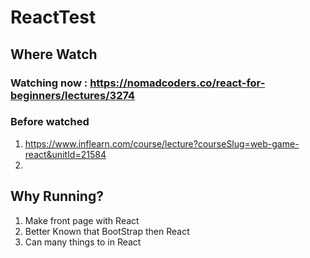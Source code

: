 # ReactTest

## Where Watch
### Watching now : https://nomadcoders.co/react-for-beginners/lectures/3274
### Before watched
1. https://www.inflearn.com/course/lecture?courseSlug=web-game-react&unitId=21584
2. 

## Why Running?
1. Make front page with React
2. Better Known that  BootStrap then React
3. Can many things to in React
